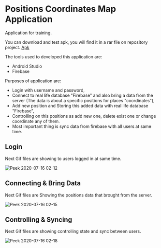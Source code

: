 # Positions Coordinates Map Application

Application for training.

You can download and test apk, you will find it in a rar file on repository project. [Apk](https://github.com/TahaGitHub/Map-Application/blob/master/Map_Application.zip)

The tools used to developed this application are:
* Android Studio
* Firebase


Purposes of application are:
- Login with username and password,
- Connect to real life database "Firebase" and also bring a data from the server (The data is about a specific positions for places "coordinates"),
- Add new position and Storing this added data with real life database "Firebase",
- Controlling on this positions as add new one, delete exist one or change coordinate any of them.
- Most important thing is sync data from firebase with all users at same time.

## Login
Next Gif files are showing to users logged in at same time.

![Peek 2020-07-16 02-12](https://user-images.githubusercontent.com/68125916/87609251-ad574700-c70a-11ea-88df-0ab2461392ee.gif)

## Connecting & Bring Data
Next Gif files are Showing the positions data that brought from the server.

![Peek 2020-07-16 02-15](https://user-images.githubusercontent.com/68125916/87609343-f909f080-c70a-11ea-9528-080256ca02e4.gif)

## Controlling & Syncing
Next Gif files are showing controlling state and sync between users.

![Peek 2020-07-16 02-18](https://user-images.githubusercontent.com/68125916/87609361-06bf7600-c70b-11ea-84ab-20031c69dc12.gif)
